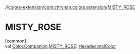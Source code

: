 //[colors-extension](../../index.md)/[com.chrynan.colors.extension](index.md)/[MISTY_ROSE](-m-i-s-t-y_-r-o-s-e.md)

# MISTY_ROSE

[common]\
val [Color.Companion](../../../colors-core/colors-core/com.chrynan.colors/-color/-companion/index.md).[MISTY_ROSE](-m-i-s-t-y_-r-o-s-e.md): [HexadecimalColor](../../../colors-core/colors-core/com.chrynan.colors/-hexadecimal-color/index.md)

